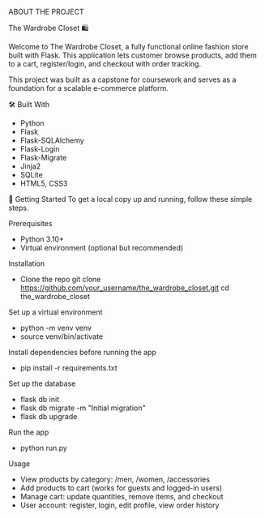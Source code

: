 ABOUT THE PROJECT

The Wardrobe Closet 🛍️

Welcome to The Wardrobe Closet, a fully functional online fashion store built with Flask. This application lets customer browse products, add them to a cart, register/login, and checkout with order tracking. 

This project was built as a capstone for coursework and serves as a foundation for a scalable e-commerce platform.

🛠️ Built With
- Python
- Flask
- Flask-SQLAlchemy
- Flask-Login
- Flask-Migrate
- Jinja2
- SQLite
- HTML5, CSS3

🚀 Getting Started
To get a local copy up and running, follow these simple steps.

Prerequisites
- Python 3.10+
- Virtual environment (optional but recommended)

Installation
- Clone the repo
git clone https://github.com/your_username/the_wardrobe_closet.git
cd the_wardrobe_closet

Set up a virtual environment
- python -m venv venv
- source venv/bin/activate

Install dependencies before running the app
- pip install -r requirements.txt

Set up the database
- flask db init
- flask db migrate -m "Initial migration"
- flask db upgrade

Run the app
- python run.py 

Usage
- View products by category: /men, /women, /accessories
- Add products to cart (works for guests and logged-in users)
- Manage cart: update quantities, remove items, and checkout
- User account: register, login, edit profile, view order history



